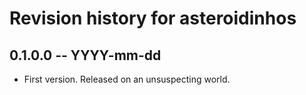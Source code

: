 # Revision history for asteroidinhos

## 0.1.0.0 -- YYYY-mm-dd

* First version. Released on an unsuspecting world.
